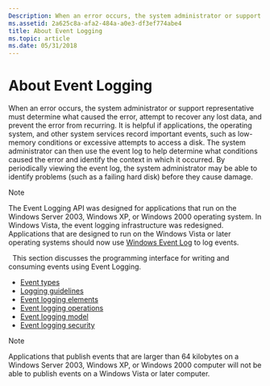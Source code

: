 ```yaml
---
Description: When an error occurs, the system administrator or support representative must determine what caused the error, attempt to recover any lost data, and prevent the error from recurring.
ms.assetid: 2a625c8a-afa2-484a-a0e3-df3ef774abe4
title: About Event Logging
ms.topic: article
ms.date: 05/31/2018
---
```


# About Event Logging

When an error occurs, the system administrator or support representative must determine what caused the error, attempt to recover any lost data, and prevent the error from recurring. It is helpful if applications, the operating system, and other system services record important events, such as low-memory conditions or excessive attempts to access a disk. The system administrator can then use the event log to help determine what conditions caused the error and identify the context in which it occurred. By periodically viewing the event log, the system administrator may be able to identify problems (such as a failing hard disk) before they cause damage.

> [!Note]  
> The Event Logging API was designed for applications that run on the Windows Server 2003, Windows XP, or Windows 2000 operating system. In Windows Vista, the event logging infrastructure was redesigned. Applications that are designed to run on the Windows Vista or later operating systems should now use [Windows Event Log](https://docs.microsoft.com/windows/desktop/WES/windows-event-log) to log events.

 
This section discusses the programming interface for writing and consuming events using Event Logging.

-   [Event types](event-types.md)
-   [Logging guidelines](logging-guidelines.md)
-   [Event logging elements](event-logging-elements.md)
-   [Event logging operations](event-logging-operations.md)
-   [Event logging model](event-logging-model.md)
-   [Event logging security](event-logging-security.md)

> [!Note]  
> Applications that publish events that are larger than 64 kilobytes on a Windows Server 2003, Windows XP, or Windows 2000 computer will not be able to publish events on a Windows Vista or later computer.
